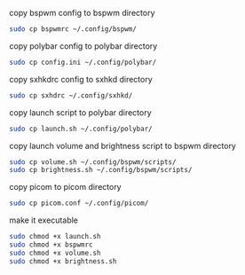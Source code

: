 copy bspwm config to bspwm directory
```bash
sudo cp bspwmrc ~/.config/bspwm/
```
 copy polybar config to polybar directory
```bash
sudo cp config.ini ~/.config/polybar/
```
copy sxhkdrc config to sxhkd directory
```bash
sudo cp sxhdrc ~/.config/sxhkd/
```
copy launch script to polybar directory
```bash
sudo cp launch.sh ~/.config/polybar/
```

copy launch volume and brightness script to bspwm directory
```bash
sudo cp volume.sh ~/.config/bspwm/scripts/
sudo cp brightness.sh ~/.config/bspwm/scripts/
```

copy picom to picom directory
```bash
sudo cp picom.conf ~/.config/picom/
```

make it executable
```bash
sudo chmod +x launch.sh
sudo chmod +x bspwmrc
sudo chmod +x volume.sh
sudo chmod +x brightness.sh
```
